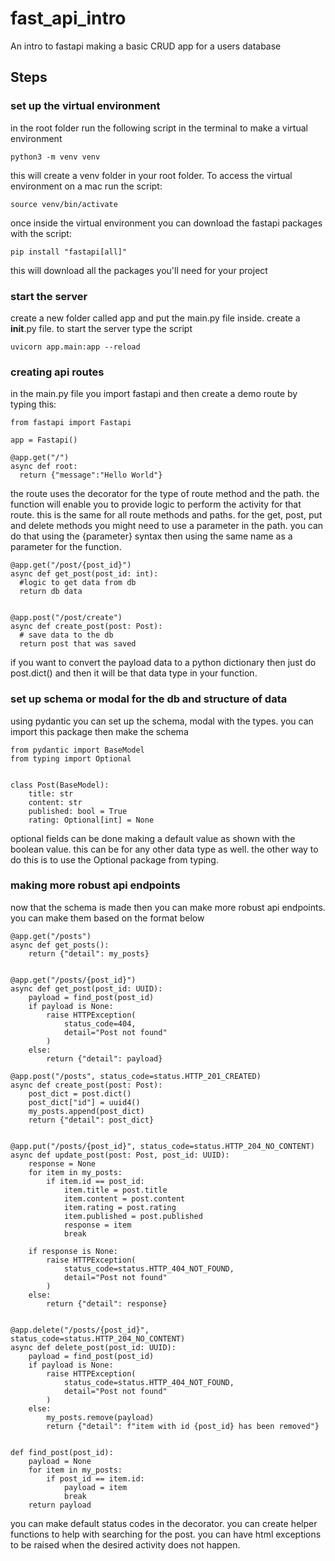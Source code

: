 # fast_api_intro
An intro to fastapi making a basic CRUD app for a users database

## Steps
### set up the virtual environment
in the root folder run the following script in the terminal to make a virtual environment

```
python3 -m venv venv
```

this will create a venv folder in your root folder. To access the virtual environment on a mac run the script:

```
source venv/bin/activate
```

once inside the virtual environment you can download the fastapi packages with the script:

```
pip install "fastapi[all]"
```

this will download all the packages you'll need for your project

### start the server
create a new folder called app and put the main.py file inside. create a __init__.py file. to start the server type the script 

```commandline
uvicorn app.main:app --reload
```

### creating api routes
in the main.py file you import fastapi and then create a demo route by typing this:

```
from fastapi import Fastapi

app = Fastapi()

@app.get("/")
async def root:
  return {"message":"Hello World"}
```

the route uses the decorator for the type of route method and the path. the function will enable you to provide logic to perform the 
activity for that route. this is the same for all route methods and paths. for the get, post, put and delete methods you might need to use a parameter
in the path. you can do that using the {parameter} syntax then using the same name as a parameter for the function.

```
@app.get("/post/{post_id}")
async def get_post(post_id: int):
  #logic to get data from db
  return db data
  
  
@app.post("/post/create")
async def create_post(post: Post):
  # save data to the db
  return post that was saved
```

if you want to convert the payload data to a python dictionary then just do post.dict() and then it will be that data type in your function.

### set up schema or modal for the db and structure of data
using pydantic you can set up the schema, modal with the types. you can import this package then make the schema

```
from pydantic import BaseModel
from typing import Optional


class Post(BaseModel):
    title: str
    content: str
    published: bool = True
    rating: Optional[int] = None
```

optional fields can be done making a default value as shown with the boolean value. this can be for any other data type as well. the other way to do 
this is to use the Optional package from typing.

### making more robust api endpoints
now that the schema is made then you can make more robust api endpoints. you can make them based on the format below

```commandline
@app.get("/posts")
async def get_posts():
    return {"detail": my_posts}


@app.get("/posts/{post_id}")
async def get_post(post_id: UUID):
    payload = find_post(post_id)
    if payload is None:
        raise HTTPException(
            status_code=404,
            detail="Post not found"
        )
    else:
        return {"detail": payload}

@app.post("/posts", status_code=status.HTTP_201_CREATED)
async def create_post(post: Post):
    post_dict = post.dict()
    post_dict["id"] = uuid4()
    my_posts.append(post_dict)
    return {"detail": post_dict}


@app.put("/posts/{post_id}", status_code=status.HTTP_204_NO_CONTENT)
async def update_post(post: Post, post_id: UUID):
    response = None
    for item in my_posts:
        if item.id == post_id:
            item.title = post.title
            item.content = post.content
            item.rating = post.rating
            item.published = post.published
            response = item
            break

    if response is None:
        raise HTTPException(
            status_code=status.HTTP_404_NOT_FOUND,
            detail="Post not found"
        )
    else:
        return {"detail": response}


@app.delete("/posts/{post_id}", status_code=status.HTTP_204_NO_CONTENT)
async def delete_post(post_id: UUID):
    payload = find_post(post_id)
    if payload is None:
        raise HTTPException(
            status_code=status.HTTP_404_NOT_FOUND,
            detail="Post not found"
        )
    else:
        my_posts.remove(payload)
        return {"detail": f"item with id {post_id} has been removed"}


def find_post(post_id):
    payload = None
    for item in my_posts:
        if post_id == item.id:
            payload = item
            break
    return payload
```

you can make default status codes in the decorator. you can create helper functions to help with searching for the post. you can have
html exceptions to be raised when the desired activity does not happen.

### 
